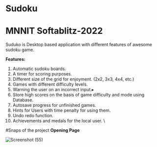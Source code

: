 # Sudoku 
# MNNIT Softablitz-2022
Suduko is Desktop based application with different features of awesome sudoku game.

**Features:**
1. Automatic sudoku boards. 
2. A timer for scoring purposes. 
3. Different size of the grid for enjoyment. (2x2, 3x3, 4x4, etc.)  
4. Games with different difficulty levels.  
5. Warning the user on an incorrect input.▸  
6. Store high scores on the basis of game difficulty and mode using Database. 
7. Autosave progress for unfinished games. 
8. Hints for Users with time penalty for using them.  
9. Undo redo function.  
10. Achievements and medals for the local user.  \

#Snaps of the project
**Opening Page**

![Screenshot (55)](https://user-images.githubusercontent.com/83869332/199896635-8720d327-953f-4624-a252-8ee69abb185b.png)
